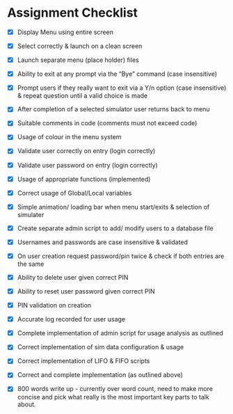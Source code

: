 # Assignment Checklist

- [x] Display Menu using entire screen
- [X] Select correctly & launch on a clean screen
- [X] Launch separate menu (place holder) files
- [X] Ability to exit at any prompt via the “Bye” command (case insensitive)
- [X] Prompt users if they really want to exit via a Y/n option (case insensitive) & repeat question until a valid choice is made
- [X] After completion of a selected simulator user returns back to menu
- [X] Suitable comments in code (comments must not exceed code)
- [X] Usage of colour in the menu system
- [X] Validate user correctly on entry (login correctly)
- [X] Validate user password on entry (login correctly)
- [X] Usage of appropriate functions (implemented)
- [X] Correct usage of Global/Local variables
- [X] Simple animation/ loading bar when menu start/exits & selection of simulater 
- [X] Create separate admin script to add/ modify users to a database file
- [X] Usernames and passwords are case insensitive & validated 
- [X] On user creation request password/pin twice & check if both entries are the same
- [X] Ability to delete user given correct PIN
- [X] Ability to reset user password given correct PIN
- [X] PIN validation on creation
- [x] Accurate log recorded for user usage
- [X] Complete implementation of admin script for usage analysis as outlined
- [X] Correct implementation of sim data configuration & usage
- [X] Correct implementation of LIFO & FIFO scripts
- [X] Correct and complete implementation (as outlined above)
- [x] 800 words write up - currently over word count, need to make more concise and pick what really is the most important key parts to talk about. 


